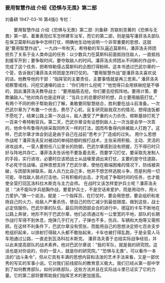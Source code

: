### 要用智慧作战  介绍《恐惧与无畏》第二部
刘备耕
1947-03-16
第4版()
专栏：

　　要用智慧作战
    介绍《恐惧与无畏》第二部
    ·刘备耕·
    苏联别克著的《恐惧与无畏》第一部，着重表现红军怎样建军治军，而它的第二部，则是描写潘菲洛夫部队在保卫莫斯科战争中怎样打仗，明确地生动地说明一个非常重要的思想，这就是“要用智慧作战”。
    一九四一年秋天，希特勒的军队逼近莫斯科，潘菲洛夫师团担负了关系于全人类命运的任务：以少数兵力在莫斯科前面抵挡住敌人，一直抵挡到援军开到；要争取时间，要夺取敌人的时间。潘菲洛夫师团从不间断的作战中，完成了这个任务，把希特勒侵占莫斯科的企图打得粉碎。这本书透过巴武尔章的一个营，告诉我们潘菲洛夫师团是怎样打仗的。
    “要用智慧作战”是潘菲洛夫喜欢说的话，他教导他的干部：“指挥官的主要责任，主要事情就是再三思索。”
    潘菲洛夫视察警戒线，问挖交通壕的战士：“你们用什么挖呢？”他觉得只会用铁锹挖是不够的，因此潘菲洛夫教导战士：“要用脑筋去挖。你们要去挖假阵地。要用计策，要欺骗敌人。”他对岗兵也是这样说：“当兵士的总要好好的想，兵士要用脑筋打仗。”
    有两个不同的例子帮助我们了解，勇敢要同智慧结合，胜利要在战斗前准备。一次巴武尔章为了布置一个伏击，费尽了心机，反复研究敌我双方的情况，想得连饭都不愿吃了，结果公路上第一次战斗，敌人遭受了严重的火力杀伤，顿斯基排打死了一百来个希特勒官兵。第二天，巴武尔章没有设想到敌人上一次当是会学一次乖的，他命令布鲁得内排采取同昨天一样的打法，因而布鲁得内排被敌人打跑了。这样，巴武尔章才体会到这是由于自己在战前“思考少了”造成的过失。
    用什么思想作战呢？潘菲洛夫反对被动的单纯防御的挨打战术，主张采用积极、主动、灵活的进攻战术。一营人要担任八公里长的防御，巴武尔章感到没有把握，万不得已时只好与阵地共存亡。潘菲洛夫告诉他不要急着去死，而要学习打仗，要采取先发制人的手段，实行进攻，必要时应该把战士从战壕里调出来打仗，主要的是守住道路，不必死守住战壕。这种思想支持了巴武尔章，使他在极端困难的情况下，防线被突破，与团部失掉联系，敌人兵力比自己多，他并不想怎样逃脱斗争，而是利用一切可能，寻找敌人弱点打击他，只有积极的出击，才完成了争取时间的任务，也才能使全营打回瓦洛科拉木斯克与主力会师。
    在战时又该怎样爱护兵士呢？潘菲洛夫说：“决不能叫步兵挺胸作战，要爱护兵士，不是空话来爱护，而是用动作，用火力爱护。”换一个说法，就是：一个指挥员，在打仗时，要会用思想，要会组织和发扬自己的火力，给敌人严重杀伤，使自己的伤亡减少到最低限度。做到这些，战士必定信服你。巴武尔章的队伍，最后同师团部会合的进行中，德寇的卡车不断地在公路上奔驶，地形不利于巴武尔章，他们必须通过有一公里宽的平地，部队的长期作战行军得不到休息，炮弹几乎打光了，子弹也不多，伤兵、车辆和大炮等又需照顾。在这样不利条件下，巴武尔章没有慌张，而能用自己的思想决定把七百余支步枪组织起来，以排射打得敌人头都不敢抬起来，卡车也被打得乱跑，于是全营人马车炮通过公路，一直走到瓦洛科拉木斯克。
    潘菲洛夫善于总结实际战争经验，并以此来提高部队的战术素养。他对巴武尔章说：“我的军队，就是我的研究院。这话也是对你说的，你的一营人，就是你的研究院。”
    “恐惧与无畏”，可以看作一本活的“战斗条令”，但从它具有丰满的思想内容和活泼的艺术手法来看，又是一部优秀的写实的军事小说。它对我们前线部队的教育意义极大。我们已经从第一部中学到了如何教育部队，如何训练部队，这些方法并且在实际战斗里已证实了它的力量。它的第二部将要帮助我们指挥艺术的更加提高。
